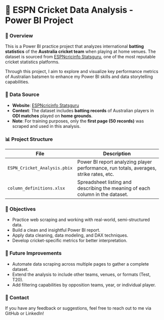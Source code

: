 # 🏏 ESPN Cricket Data Analysis - Power BI Project

### 📌 Overview

This is a Power BI practice project that analyzes international **batting statistics** of the **Australia cricket team** when playing at home venues. The dataset is sourced from [ESPNcricinfo Statsguru](https://stats.espncricinfo.com/ci/engine/stats/index.html), one of the most reputable cricket statistics platforms.

Through this project, I aim to explore and visualize key performance metrics of Australian batsmen to enhance my Power BI skills and data storytelling capabilities.

### 🧾 Data Source

* **Website**: [ESPNcricinfo Statsguru](https://stats.espncricinfo.com/ci/engine/stats/index.html?class=2;home_or_away=1;team=2;template=results;type=batting)
* **Context**: The dataset includes **batting records** of Australian players in **ODI matches** played on **home grounds**.
* **Note**: For training purposes, only the **first page (50 records)** was scraped and used in this analysis.

### 📊 Project Structure

| File                         | Description                                                                                  |
| ---------------------------- | -------------------------------------------------------------------------------------------- |
| `ESPN_Cricket_Analysis.pbix` | Power BI report analyzing player performance, run totals, averages, strike rates, etc.       |
| `column_definitions.xlsx`    | Spreadsheet listing and describing the meaning of each column in the dataset.                |

### 🎯 Objectives

* Practice web scraping and working with real-world, semi-structured data.
* Build a clean and insightful Power BI report.
* Apply data cleaning, data modeling, and DAX techniques.
* Develop cricket-specific metrics for better interpretation.

### 📌 Future Improvements

* Automate data scraping across multiple pages to gather a complete dataset.
* Extend the analysis to include other teams, venues, or formats (Test, T20).
* Add filtering capabilities by opposition teams, year, or individual player.

### 📧 Contact

If you have any feedback or suggestions, feel free to reach out to me via GitHub or LinkedIn!
